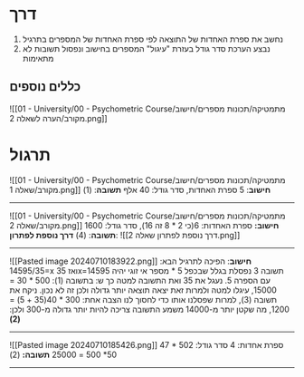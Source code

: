# דרך
1. נחשב את ספרת האחדות של התוצאה לפי ספרת האחדות של המספרים בתרגיל
2. נבצע הערכת סדר גודל בעזרת "עיגול" המספרים בחישוב ונפסול תשובות לא מתאימות
## כללים נוספים
![[01 - University/00 - Psychometric Course/מתמטיקה/תכונות מספרים/חישוב מקורב/הערה לשאלה 2.png]]

# תרגול
![[01 - University/00 - Psychometric Course/מתמטיקה/תכונות מספרים/חישוב מקורב/שאלה 1.png]]
**חישוב**: 5 ספרת האחדות, סדר גודל: 40 אלף
**תשובה**: (1)
***
![[01 - University/00 - Psychometric Course/מתמטיקה/תכונות מספרים/חישוב מקורב/שאלה 2.png]]
**חישוב:** ספרת האחדות: 6(כי 2 * 8 זה 16), סדר גודל: 1600
**תשובה**: (4)
**דרך נוספת לפתרון**:
![[דרך נוספת לפתרון שאלה 2.png]]
***
![[Pasted image 20240710183922.png]]
**חישוב**: הפיכה לתרגיל הבא: 14595/35=x ואז 35x=14595
תשובה 3 נפסלת בגלל שבכפל 5 * מספר אי זוגי יהיה עם הספרה 5.
נעגל את 35 ואת התשובה למטה כך ש:
בתשובה (1): 500 * 30 = 15000, עיגלו למטה ולמרות זאת יצאה תוצאה יותר גדולה ולכן זה לא נכון.
ניקח את תשובה (3), למרות שפסלנו אותו כדי לחסוך לנו הצבה אחת:
300  * 40(35 + 5) = 1200, מה שקטן יותר מ-14000
משמע התשובה צריכה להיות יותר גדולה מ-300 ולכן: **(2)**
***
![[Pasted image 20240710185426.png]]
47 * 502
ספרת אחדות: 4
סדר גודל: 50* 500 = 25000
**תשובה:** (2)
***
